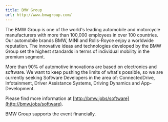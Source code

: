 ```yaml
---
title: BMW Group
url: http://www.bmwgroup.com/
---
```


The BMW Group is one of the world's leading automobile and motorcycle
manufacturers with more than 100,000 employees in over 100 countries.  Our
automobile brands BMW, MINI and Rolls-Royce enjoy a worldwide reputation.  The
innovative ideas and technologies developed by the BMW Group set the highest
standards in terms of individual mobility in the premium segment. 
  
More than 90% of automotive innovations are based on electronics and software.
We want to keep pushing the limits of what's possible, so we are currently
seeking Software Developers in the area of: ConnectedDrive, Infotainment, Driver
Assistance Systems, Driving Dynamics and App-Development.

Please find more information at
[http://bmw.jobs/software](http://bmw.jobs/software).

BMW Group supports the event financially.
